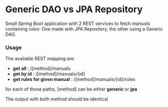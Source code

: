 # Generic DAO vs JPA Repository

Small _Spring Boot_ application with 2 REST services to fetch _manuals_ containing _rules_: One made with JPA Repository, the other using a Generic DAO.

### Usage

The available REST mapping are:
* __get all__ : /[method]/manuals
* __get by id__ : /[method]/manuals/{id}
* __get rules for given manual__ : /[method]/manuals/{id}/rules

for each of those paths, [method] can be either __generic__ or __jpa__

The output with both method should be identical